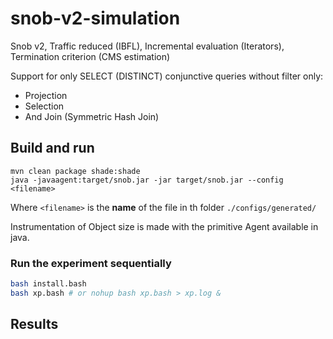 # snob-v2-simulation
Snob v2, Traffic reduced (IBFL), Incremental evaluation (Iterators), Termination criterion (CMS estimation)

Support for only SELECT (DISTINCT) conjunctive queries without filter only:
- Projection
- Selection
- And Join (Symmetric Hash Join)

## Build and run

```
mvn clean package shade:shade
java -javaagent:target/snob.jar -jar target/snob.jar --config <filename>
```

Where `<filename>` is the **name** of the file in th folder `./configs/generated/` 

Instrumentation of Object size is made with the primitive Agent available in java.

### Run the experiment sequentially
```bash
bash install.bash
bash xp.bash # or nohup bash xp.bash > xp.log &
```

## Results
